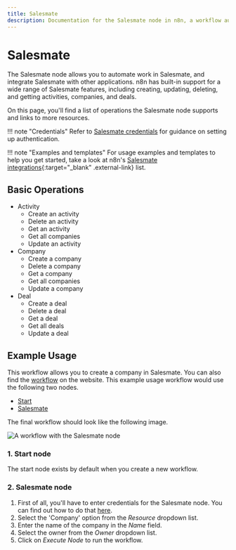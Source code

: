 ```yaml
---
title: Salesmate
description: Documentation for the Salesmate node in n8n, a workflow automation platform. Includes details of operations and configuration, and links to examples and credentials information.
---
```


# Salesmate

The Salesmate node allows you to automate work in Salesmate, and integrate Salesmate with other applications. n8n has built-in support for a wide range of Salesmate features, including creating, updating, deleting, and getting activities, companies, and deals. 

On this page, you'll find a list of operations the Salesmate node supports and links to more resources.

!!! note "Credentials"
    Refer to [Salesmate credentials](/integrations/builtin/credentials/salesmate/) for guidance on setting up authentication. 

!!! note "Examples and templates"
    For usage examples and templates to help you get started, take a look at n8n's [Salesmate integrations](https://n8n.io/integrations/salesmate/){:target="_blank" .external-link} list.


## Basic Operations

* Activity
    * Create an activity
    * Delete an activity
    * Get an activity
    * Get all companies
    * Update an activity
* Company
    * Create a company
    * Delete a company
    * Get a company
    * Get all companies
    * Update a company
* Deal
    * Create a deal
    * Delete a deal
    * Get a deal
    * Get all deals
    * Update a deal

## Example Usage

This workflow allows you to create a company in Salesmate. You can also find the [workflow](https://n8n.io/workflows/500) on the website. This example usage workflow would use the following two nodes.
- [Start](/integrations/builtin/core-nodes/n8n-nodes-base.start/)
- [Salesmate]()

The final workflow should look like the following image.

![A workflow with the Salesmate node](/_images/integrations/builtin/app-nodes/salesmate/workflow.png)

### 1. Start node

The start node exists by default when you create a new workflow.

### 2. Salesmate node

1. First of all, you'll have to enter credentials for the Salesmate node. You can find out how to do that [here](/integrations/builtin/credentials/salesmate/).
2. Select the 'Company' option from the *Resource* dropdown list.
3. Enter the name of the company in the *Name* field.
4. Select the owner from the *Owner* dropdown list.
5. Click on *Execute Node* to run the workflow.

